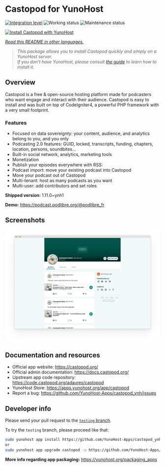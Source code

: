 <!--
N.B.: This README was automatically generated by <https://github.com/YunoHost/apps/tree/master/tools/readme_generator>
It shall NOT be edited by hand.
-->

# Castopod for YunoHost

[![Integration level](https://dash.yunohost.org/integration/castopod.svg)](https://dash.yunohost.org/appci/app/castopod) ![Working status](https://ci-apps.yunohost.org/ci/badges/castopod.status.svg) ![Maintenance status](https://ci-apps.yunohost.org/ci/badges/castopod.maintain.svg)

[![Install Castopod with YunoHost](https://install-app.yunohost.org/install-with-yunohost.svg)](https://install-app.yunohost.org/?app=castopod)

*[Read this README in other languages.](./ALL_README.md)*

> *This package allows you to install Castopod quickly and simply on a YunoHost server.*  
> *If you don't have YunoHost, please consult [the guide](https://yunohost.org/install) to learn how to install it.*

## Overview

Castopod is a free & open-source hosting platform made for podcasters who want engage and interact with their audience.
Castopod is easy to install and was built on top of CodeIgniter4, a powerful PHP framework with a very small footprint.


### Features

- Focused on data sovereignty: your content, audience, and analytics belong to you, and you only
- Podcasting 2.0 features: GUID, locked, transcripts, funding, chapters, location, persons, soundbites…
- Built-in social network, analytics, marketing tools
- Monetization
- Publish your episodes everywhere with RSS:
- Podcast import: move your existing podcast into Castopod
- Move your podcast out of Castopod
- Multi-tenant: host as many podcasts as you want
- Multi-user: add contributors and set roles

**Shipped version:** 1.11.0~ynh1

**Demo:** <https://podcast.podlibre.org/@podlibre_fr>

## Screenshots

![Screenshot of Castopod](./doc/screenshots/screenshot.png)

## Documentation and resources

- Official app website: <https://castopod.org/>
- Official admin documentation: <https://docs.castopod.org/>
- Upstream app code repository: <https://code.castopod.org/adaures/castopod>
- YunoHost Store: <https://apps.yunohost.org/app/castopod>
- Report a bug: <https://github.com/YunoHost-Apps/castopod_ynh/issues>

## Developer info

Please send your pull request to the [`testing` branch](https://github.com/YunoHost-Apps/castopod_ynh/tree/testing).

To try the `testing` branch, please proceed like that:

```bash
sudo yunohost app install https://github.com/YunoHost-Apps/castopod_ynh/tree/testing --debug
or
sudo yunohost app upgrade castopod -u https://github.com/YunoHost-Apps/castopod_ynh/tree/testing --debug
```

**More info regarding app packaging:** <https://yunohost.org/packaging_apps>
